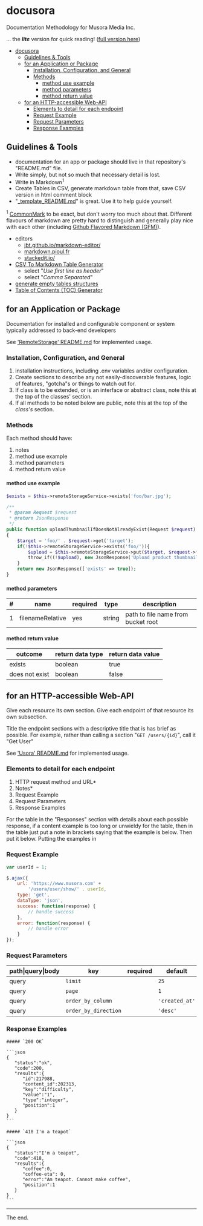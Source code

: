 docusora
========

Documentation Methodology for Musora Media Inc.

... the ***lite*** version for quick reading! ([full version here](https://github.com/railroadmedia/docusora/blob/master/README.md))

- [docusora](#docusora)
  * [Guidelines & Tools](#guidelines---tools)
  * [for an Application or Package](#for-an-application-or-package)
    + [Installation, Configuration, and General](#installation--configuration--and-general)
    + [Methods](#methods)
      - [method use example](#method-use-example)
      - [method parameters](#method-parameters)
      - [method return value](#method-return-value)
  * [for an HTTP-accessible Web-API](#for-an-http-accessible-web-api)
    + [Elements to detail for each endpoint](#elements-to-detail-for-each-endpoint)
    + [Request Example](#request-example)
    + [Request Parameters](#request-parameters)
    + [Response Examples](#response-examples)

<!-- ecotrust-canada.github.io/markdown-toc -->


Guidelines & Tools
------------------

* documentation for an app or package should live in that repository's "README.md" file. 
* Write simply, but not so much that necessary detail is lost.
* Write in Markdown<sup>1</sup>
* Create Tables in CSV, generate markdown table from that, save CSV version in html comment block
* "[_template_README.md](https://github.com/railroadmedia/docusora/blob/master/_template_README.md)" is great. Use it to help guide yourself.

<sup>1</sup> [CommonMark](http://commonmark.org/) to be exact, but don't worry too much about that. Different flavours of markdown are pretty hard to distinguish and generally play nice with each other (including [Github Flavored Markdown (GFM)](https://github.github.com/gfm/)).

* editors
    * [jbt.github.io/markdown-editor/](https://jbt.github.io/markdown-editor/) 
    * [markdown.pioul.fr](http://markdown.pioul.fr)
    * [stackedit.io/](https://stackedit.io/)
* [CSV To Markdown Table Generator](https://donatstudios.com/CsvToMarkdownTable)
    * select "*Use first line as header*"
    * select "*Comma Separated*"
* [generate empty tables structures](https://www.tablesgenerator.com/markdown_tables)
* [Table of Contents (TOC) Generator](https://ecotrust-canada.github.io/markdown-toc/)


for an Application or Package
----------------------------------------------------------

Documentation for installed and configurable component or system typically addressed to back-end developers

See ['RemoteStorage' README.md](https://github.com/railroadmedia/remotestorage) for implemented usage.

### Installation, Configuration, and General

1. installation instructions, including .env variables and/or configuration.
1. Create sections to describe any not easily-discoverable features, logic of features, "gotcha"s or things to watch out for.
1. If class is to be extended, or is an interface or abstract class, note this at the top of the classes' section.
1. If all methods to be noted below are public, note this at the top of the *class's* section.


### Methods

Each method should have:

1. notes
1. method use example
1. method parameters
1. method return value

#### method use example

```php
$exists = $this->remoteStorageService->exists('foo/bar.jpg');
```

```php
/** 
 * @param Request $request
 * @return JsonResponse
 */
public function uploadThumbnailIfDoesNotAlreadyExist(Request $request)
{
    $target = 'foo/' . $request->get('target');    
    if(!$this->remoteStorageService->exists('foo/')){
        $upload = $this->remoteStorageService->put($target, $request->file('file'));
        throw_if((!$upload), new JsonResponse('Upload product thumbnail failed', 400));
    }
    return new JsonResponse(['exists' => true]);
}
```

#### method parameters

| #  |  name             |  required |  type    |  description                        | 
|----|-------------------|-----------|----------|-------------------------------------| 
| 1  |  filenameRelative |  yes      |  string  |  path to file name from bucket root | 
 
<!--
#, name, required, type, description
1 , filenameRelative, yes, string , path to file name from bucket root
-->


#### method return value

| outcome        |  return data type |  return data value | 
|----------------|-------------------|--------------------| 
| exists         |  boolean          |  true              | 
| does not exist |  boolean          |  false             | 

<!--   
outcome, return data type, return data value
exists, boolean , true 
does not exist, boolean , false 
-->


for an HTTP-accessible Web-API
------------------------------------------------------------

Give each resource its own section. Give each endpoint of that resource its own subsection. 

Title the endpoint sections with a descriptive title that is has brief as possible. For example, rather than calling a section "`GET /users/{id}`", call it "Get User"

See ['Usora' README.md](https://github.com/railroadmedia/usora/blob/d5aad09f2e7ba396c690ab448ec975281e5ed170/README.md) for implemented usage.

### Elements to detail for each endpoint

1. HTTP request method and URL\*
1. Notes\*
1. Request Example
1. Request Parameters
1. Response Examples

For the table in the "Responses" section with details about each possible response, if a content example is too long or unwieldy for the table, then in the table just put a note in brackets saying that the example is below. Then put it below. Putting the examples in 

### Request Example

```js
var userId = 1;

$.ajax({
    url: 'https://www.musora.com' +
        '/usora/user/show/' . userId,
    type: 'get',
    dataType: 'json',
    success: function(response) {
        // handle success
    },
    error: function(response) {
        // handle error
    }
});
```

### Request Parameters


| path\|query\|body |  key                  |  required |  default        |  description\|notes | 
|-------------------|-----------------------|-----------|-----------------|---------------------| 
| query             |  `limit`              |           | `25`            |                     | 
| query             |  `page`               |           |  `1`            |                     | 
| query             |  `order_by_column`    |           |  `'created_at'` |                     | 
| query             |  `order_by_direction` |           |  `'desc'`       |                     | 

<!--
path\|query\|body, key, required, default, description\|notes
query, `limit`, ,`25`,
query, `page`,  , `1`, 
query, `order_by_column`,  , `'created_at'`,
query, `order_by_direction`,  , `'desc'`,
-->

### Response Examples


    ##### `200 OK`
    
    ```json
    {
       "status":"ok",
       "code":200,
       "results":{
          "id":217988,
          "content_id":202313,
          "key":"difficulty",
          "value":"1",
          "type":"integer",
          "position":1
       }
    }
    ```
    
    ##### `418 I'm a teapot`
    
    ```json
    {
       "status":"I'm a teapot",
       "code":418,
       "results":{
          "coffee":0,
          "coffee-eta": 0,
          "error":"Am teapot. Cannot make coffee",
          "position":1
       }
    }
    ```

------------------------------------------------------------------------------------------------------------------------

The end.
